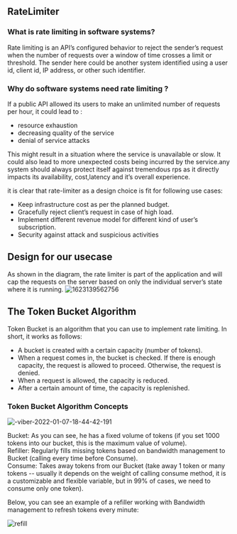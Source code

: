 ## RateLimiter
### What is rate limiting in software systems?
Rate limiting is an API’s configured behavior to reject the sender’s request when the number of requests over a window of time crosses a limit or threshold. The sender here could be another system identified using a user id, client id, IP address, or other such identifier.

### Why do software systems need rate limiting ?
If a public API allowed its users to make an unlimited number of requests per hour, it could lead to :
- resource exhaustion
- decreasing quality of the service
- denial of service attacks

This might result in a situation where the service is unavailable or slow. It could also lead to more unexpected costs being incurred by the service.any system should always protect itself against tremendous rps as it directly impacts its availability, cost,latency and it’s overall experience. 

it is clear that rate-limiter as a design choice is fit for following use cases:
- Keep infrastructure cost as per the planned budget.
- Gracefully reject client’s request in case of high load.
- Implement different revenue model for different kind of user’s subscription.
- Security against attack and suspicious activities

## Design for our usecase

As shown in the  diagram, the rate limiter is part of the application and will cap the requests on the server based on only the individual server’s state where it is running.
![1623139562756](https://user-images.githubusercontent.com/122011790/230999895-cbe30dc0-248d-44d1-8a76-630208ca00fb.png)

## The Token Bucket Algorithm
Token Bucket is an algorithm that you can use to implement rate limiting. In short, it works as follows:
- A bucket is created with a certain capacity (number of tokens).
- When a request comes in, the bucket is checked. If there is enough capacity, the request is allowed to proceed. Otherwise, the request is denied.
- When a request is allowed, the capacity is reduced.
- After a certain amount of time, the capacity is replenished.

### Token Bucket Algorithm Concepts
![-viber-2022-01-07-18-44-42-191](https://user-images.githubusercontent.com/122011790/231000651-c35c969b-ca62-4bed-afdb-f7e7cfa7204d.png)

Bucket: As you can see, he has a fixed volume of tokens (if you set 1000 tokens into our bucket, this is the maximum value of volume).  
Refiller: Regularly fills missing tokens based on bandwidth management to Bucket (calling every time before Consume).  
Consume: Takes away tokens from our Bucket (take away 1 token or many tokens -- usually it depends on the weight of calling consume method, it is a customizable and flexible variable, but in 99% of cases, we need to consume only one token).  

Below, you can see an example of a refiller working with Bandwidth management to refresh tokens every minute:

![refill](https://user-images.githubusercontent.com/122011790/231002444-9d2729dd-1ad2-498e-b277-c332c7778315.jpg)


